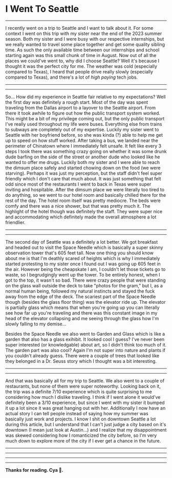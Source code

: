 # I Went To Seattle

---

I recently went on a trip to Seattle and I want to talk about it. For some context I went on this trip with my sister near the end of the 2023 summer season. Both my sister and I were busy with our respective internships, but we really wanted to travel some place together and get some quality sibling time. As such the only available time between our internships and school starting again was this small chunk of time in August. Now out of all the places we could've went to, why did I choose Seattle? Well it's because I thought it was the perfect city for me. The weather was cold (especially compared to Texas), I heard that people drive really slowly (especially compared to Texas), and there's a lot of _high paying_ tech jobs.

---

---

So... How did my experience in Seattle fair relative to my expectations? Well the first day was definitely a rough start. Most of the day was spent traveling from the Dallas airport to a layover to the Seattle airport. From there it took awhile to figure out how the public transport system worked. This might be a bit of my privilege coming out, but the only public transport I've really used throughout my life were buses. Everything else from trains to subways are completely out of my expertise. Luckily my sister went to Seattle with her boyfriend before, so she was kinda (?) able to help me get up to speed on how stuff worked. After taking a bus, we landed near the perimeter of Chinatown where I immediately felt unsafe. It felt like every 3 steps I took there was something crazy going on whether it was some drunk dude barfing on the side of the street or another dude who looked like he wanted to offer me drugs. Luckily both my sister and I were able to reach the dimsum place safely and started chowing down on the food (we were starving). Perhaps it was just my perception, but the staff didn't feel super friendly which I don't care that much about. It was just something that felt odd since most of the restaurants I went to back in Texas were super inviting and hospitable. After the dimsum place we were literally too tired to do anything, so we went to our hotel room and basically chilled there for the rest of the day. The hotel room itself was pretty mediocre. The beds were comfy and there was a nice shower, but that was pretty much it. The highlight of the hotel though was definitely the staff. They were super nice and accommodating which definitely made the overall atmosphere a lot friendlier.

---

---

The second day of Seattle was a definitely a lot better. We got breakfast and headed out to visit the Space Needle which is basically a super skinny observation tower that's 605 feet tall. Now one thing you should know about me is that I'm deathly scared of heights which is why I immediately started protesting to my sister once I found out I was going up 605 feet in the air. However being the cheapskate I am, I couldn't let those tickets go to waste, so I begrudgingly went up the tower. To be entirely honest, when I got to the top, it wasn't so bad. There were crazy people that were standing on the glass wall outside the deck to take "photos for the gram," but I, as a normal human being, followed my natural instincts and stayed the fuck away from the edge of the deck. The scariest part of the Space Needle though (besides the glass floor thing) was the elevator ride up. The elevator is partially glass which means that when you're going up you can literally see how far up you're traveling and there was this constant image in my head of the elevator collapsing and me seeing through the glass how I'm slowly falling to my demise...

Besides the Space Needle we also went to Garden and Glass which is like a garden that also has a glass exihibit. It looked cool I guess? I've never been super interested (or knowledgable) about art, so I didn't think too much of it. The garden part was also cool? Again I'm not super into nature and plants if you couldn't already guess. There were a couple of trees that looked like they belonged in a Dr. Seuss story which I thought was a bit interesting.

---

---

And that was basically all for my trip to Seattle. We also went to a couple of restaurants, but none of them were super noteworthy. Looking back on it, the trip was a definite 7/10 experience which is quite surprising to me considering how much I dislike traveling. I think if I went alone it would've definitely been a 3/10 experience, but since I went with my sister it bumped it up a lot since it was great hanging out with her. Additionally I now have an actual story I can tell people instead of saying how my summer was basically just work and projects. I know I shit on downtown Seattle a lot during this article, but I understand that I can't just judge a city based on it's downtown (I mean just look at Austin...) and I realize that my disappointment was skewed considering how I romanticized the city before, so I'm very much down to explore more of the city if I ever get a chance in the future.

---

---

---

---

**Thanks for reading. Cya 👋.**
